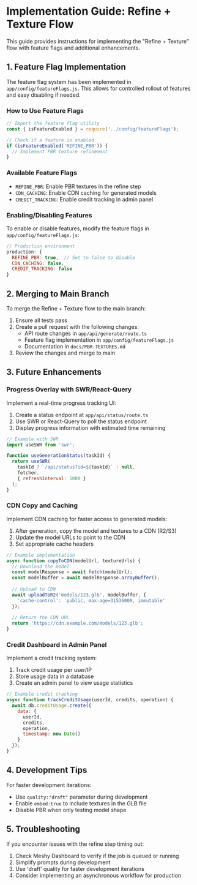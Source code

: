 # Implementation Guide: Refine + Texture Flow

This guide provides instructions for implementing the "Refine + Texture" flow with feature flags and additional enhancements.

## 1. Feature Flag Implementation

The feature flag system has been implemented in `app/config/featureFlags.js`. This allows for controlled rollout of features and easy disabling if needed.

### How to Use Feature Flags

```javascript
// Import the feature flag utility
const { isFeatureEnabled } = require('../config/featureFlags');

// Check if a feature is enabled
if (isFeatureEnabled('REFINE_PBR')) {
  // Implement PBR texture refinement
}
```

### Available Feature Flags

- `REFINE_PBR`: Enable PBR textures in the refine step
- `CDN_CACHING`: Enable CDN caching for generated models
- `CREDIT_TRACKING`: Enable credit tracking in admin panel

### Enabling/Disabling Features

To enable or disable features, modify the feature flags in `app/config/featureFlags.js`:

```javascript
// Production environment
production: {
  REFINE_PBR: true,  // Set to false to disable
  CDN_CACHING: false,
  CREDIT_TRACKING: false
}
```

## 2. Merging to Main Branch

To merge the Refine + Texture flow to the main branch:

1. Ensure all tests pass
2. Create a pull request with the following changes:
   - API route changes in `app/api/generate/route.ts`
   - Feature flag implementation in `app/config/featureFlags.js`
   - Documentation in `docs/PBR-TEXTURES.md`
3. Review the changes and merge to main

## 3. Future Enhancements

### Progress Overlay with SWR/React-Query

Implement a real-time progress tracking UI:

1. Create a status endpoint at `app/api/status/route.ts`
2. Use SWR or React-Query to poll the status endpoint
3. Display progress information with estimated time remaining

```javascript
// Example with SWR
import useSWR from 'swr';

function useGenerationStatus(taskId) {
  return useSWR(
    taskId ? `/api/status?id=${taskId}` : null,
    fetcher,
    { refreshInterval: 5000 }
  );
}
```

### CDN Copy and Caching

Implement CDN caching for faster access to generated models:

1. After generation, copy the model and textures to a CDN (R2/S3)
2. Update the model URLs to point to the CDN
3. Set appropriate cache headers

```javascript
// Example implementation
async function copyToCDN(modelUrl, textureUrls) {
  // Download the model
  const modelResponse = await fetch(modelUrl);
  const modelBuffer = await modelResponse.arrayBuffer();
  
  // Upload to CDN
  await uploadToR2('models/123.glb', modelBuffer, {
    'cache-control': 'public, max-age=31536000, immutable'
  });
  
  // Return the CDN URL
  return 'https://cdn.example.com/models/123.glb';
}
```

### Credit Dashboard in Admin Panel

Implement a credit tracking system:

1. Track credit usage per user/IP
2. Store usage data in a database
3. Create an admin panel to view usage statistics

```javascript
// Example credit tracking
async function trackCreditUsage(userId, credits, operation) {
  await db.creditUsage.create({
    data: {
      userId,
      credits,
      operation,
      timestamp: new Date()
    }
  });
}
```

## 4. Development Tips

For faster development iterations:

- Use `quality:"draft"` parameter during development
- Enable `embed:true` to include textures in the GLB file
- Disable PBR when only testing model shape

## 5. Troubleshooting

If you encounter issues with the refine step timing out:

1. Check Meshy Dashboard to verify if the job is queued or running
2. Simplify prompts during development
3. Use 'draft' quality for faster development iterations
4. Consider implementing an asynchronous workflow for production
